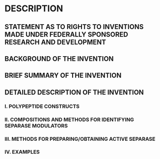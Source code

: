 # DESCRIPTION

## STATEMENT AS TO RIGHTS TO INVENTIONS MADE UNDER FEDERALLY SPONSORED RESEARCH AND DEVELOPMENT

## BACKGROUND OF THE INVENTION

## BRIEF SUMMARY OF THE INVENTION

## DETAILED DESCRIPTION OF THE INVENTION

### I. POLYPEPTIDE CONSTRUCTS

### II. COMPOSITIONS AND METHODS FOR IDENTIFYING SEPARASE MODULATORS

### III. METHODS FOR PREPARING/OBTAINING ACTIVE SEPARASE

### IV. EXAMPLES

